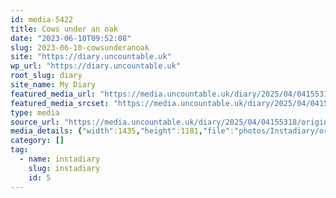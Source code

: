 ```yaml
---
id: media-5422
title: Cows under an oak
date: "2023-06-10T09:52:08"
slug: 2023-06-10-cowsunderanoak
site: "https://diary.uncountable.uk"
wp_url: "https://diary.uncountable.uk"
root_slug: diary
site_name: My Diary
featured_media_url: "https://media.uncountable.uk/diary/2025/04/04155318/original_9e654c2c-f696-40bf-bd2b-3a2a343b4a93_I%281%29.webp"
featured_media_srcset: "https://media.uncountable.uk/diary/2025/04/04155318/original_9e654c2c-f696-40bf-bd2b-3a2a343b4a93_I%281%29-300x247.webp 300w, https://media.uncountable.uk/diary/2025/04/04155318/original_9e654c2c-f696-40bf-bd2b-3a2a343b4a93_I%281%29-1024x843.webp 1024w, https://media.uncountable.uk/diary/2025/04/04155318/original_9e654c2c-f696-40bf-bd2b-3a2a343b4a93_I%281%29-150x150.webp 150w, https://media.uncountable.uk/diary/2025/04/04155318/original_9e654c2c-f696-40bf-bd2b-3a2a343b4a93_I%281%29-640x527.webp 640w, https://media.uncountable.uk/diary/2025/04/04155318/original_9e654c2c-f696-40bf-bd2b-3a2a343b4a93_I%281%29.webp 1435w"
type: media
source_url: "https://media.uncountable.uk/diary/2025/04/04155318/original_9e654c2c-f696-40bf-bd2b-3a2a343b4a93_I%281%29.webp"
media_details: {"width":1435,"height":1181,"file":"photos/Instadiary/original_9e654c2c-f696-40bf-bd2b-3a2a343b4a93_I(1).webp","filesize":139782,"sizes":{"medium":{"file":"original_9e654c2c-f696-40bf-bd2b-3a2a343b4a93_I(1)-300x247.webp","width":300,"height":247,"filesize":32232,"mime_type":"image/webp","source_url":"https://media.uncountable.uk/diary/2025/04/04155318/original_9e654c2c-f696-40bf-bd2b-3a2a343b4a93_I%281%29-300x247.webp"},"large":{"file":"original_9e654c2c-f696-40bf-bd2b-3a2a343b4a93_I(1)-1024x843.webp","width":1024,"height":843,"filesize":239776,"mime_type":"image/webp","source_url":"https://media.uncountable.uk/diary/2025/04/04155318/original_9e654c2c-f696-40bf-bd2b-3a2a343b4a93_I%281%29-1024x843.webp"},"thumbnail":{"file":"original_9e654c2c-f696-40bf-bd2b-3a2a343b4a93_I(1)-150x150.webp","width":150,"height":150,"filesize":11140,"mime_type":"image/webp","source_url":"https://media.uncountable.uk/diary/2025/04/04155318/original_9e654c2c-f696-40bf-bd2b-3a2a343b4a93_I%281%29-150x150.webp"},"mobwidth":{"file":"original_9e654c2c-f696-40bf-bd2b-3a2a343b4a93_I(1)-640x527.webp","width":640,"height":527,"filesize":120146,"mime_type":"image/webp","source_url":"https://media.uncountable.uk/diary/2025/04/04155318/original_9e654c2c-f696-40bf-bd2b-3a2a343b4a93_I%281%29-640x527.webp"},"full":{"file":"original_9e654c2c-f696-40bf-bd2b-3a2a343b4a93_I%281%29.webp","width":1435,"height":1181,"mime_type":"image/webp","source_url":"https://media.uncountable.uk/diary/2025/04/04155318/original_9e654c2c-f696-40bf-bd2b-3a2a343b4a93_I%281%29.webp"}},"image_meta":{"aperture":"0","credit":"","camera":"","caption":"","created_timestamp":"0","copyright":"","focal_length":"0","iso":"0","shutter_speed":"0","title":"","orientation":"0","keywords":[]}}
category: []
tag:
  - name: instadiary
    slug: instadiary
    id: 5
---
```


